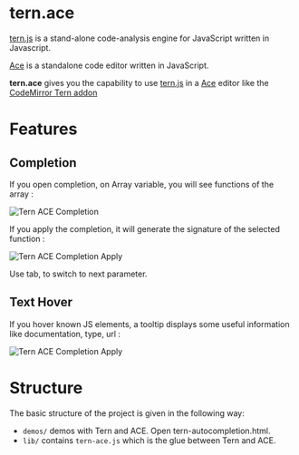 tern.ace
========

[tern.js](https://github.com/marijnh/tern) is a stand-alone code-analysis engine for JavaScript written in Javascript.

[Ace](https://github.com/ajaxorg/ace) is a standalone code editor written in JavaScript.

**tern.ace** gives you the capability to use [tern.js](https://github.com/marijnh/tern) in a [Ace](https://github.com/ajaxorg/ace) editor like the [CodeMirror Tern addon](http://ternjs.net/doc/demo.html)

# Features

## Completion 

If you open completion, on Array variable, you will see functions of the array : 

![Tern ACE Completion](https://github.com/angelozerr/tern.ace/wiki/images/TernACE_CompletionOverview.png)

If you apply the completion, it will generate the signature of the selected function : 

![Tern ACE Completion Apply](https://github.com/angelozerr/tern.ace/wiki/images/TernACE_CompletionApply.png)

Use tab, to switch to next parameter.

## Text Hover 

If you hover known JS elements, a tooltip displays some useful information like documentation, type, url : 

![Tern ACE Completion Apply](https://github.com/angelozerr/tern.ace/wiki/images/TernACE_TextHover.png)

# Structure

The basic structure of the project is given in the following way:

* `demos/` demos with Tern and ACE. Open tern-autocompletion.html.
* `lib/` contains `tern-ace.js` which is the glue between Tern and ACE.

